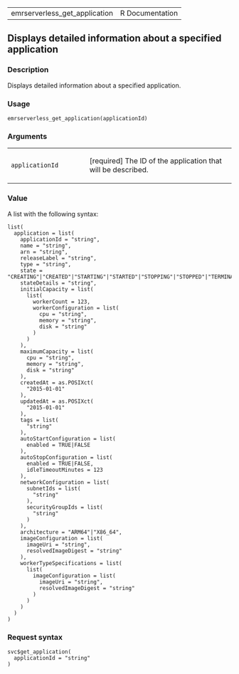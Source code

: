 <table style="width: 100%;">
<tbody>
<tr class="odd">
<td>emrserverless_get_application</td>
<td style="text-align: right;">R Documentation</td>
</tr>
</tbody>
</table>

## Displays detailed information about a specified application

### Description

Displays detailed information about a specified application.

### Usage

    emrserverless_get_application(applicationId)

### Arguments

<table>
<colgroup>
<col style="width: 35%" />
<col style="width: 65%" />
</colgroup>
<tbody>
<tr class="odd">
<td><code
id="emrserverless_get_application_:_applicationId">applicationId</code></td>
<td><p>[required] The ID of the application that will be
described.</p></td>
</tr>
</tbody>
</table>

### Value

A list with the following syntax:

    list(
      application = list(
        applicationId = "string",
        name = "string",
        arn = "string",
        releaseLabel = "string",
        type = "string",
        state = "CREATING"|"CREATED"|"STARTING"|"STARTED"|"STOPPING"|"STOPPED"|"TERMINATED",
        stateDetails = "string",
        initialCapacity = list(
          list(
            workerCount = 123,
            workerConfiguration = list(
              cpu = "string",
              memory = "string",
              disk = "string"
            )
          )
        ),
        maximumCapacity = list(
          cpu = "string",
          memory = "string",
          disk = "string"
        ),
        createdAt = as.POSIXct(
          "2015-01-01"
        ),
        updatedAt = as.POSIXct(
          "2015-01-01"
        ),
        tags = list(
          "string"
        ),
        autoStartConfiguration = list(
          enabled = TRUE|FALSE
        ),
        autoStopConfiguration = list(
          enabled = TRUE|FALSE,
          idleTimeoutMinutes = 123
        ),
        networkConfiguration = list(
          subnetIds = list(
            "string"
          ),
          securityGroupIds = list(
            "string"
          )
        ),
        architecture = "ARM64"|"X86_64",
        imageConfiguration = list(
          imageUri = "string",
          resolvedImageDigest = "string"
        ),
        workerTypeSpecifications = list(
          list(
            imageConfiguration = list(
              imageUri = "string",
              resolvedImageDigest = "string"
            )
          )
        )
      )
    )

### Request syntax

    svc$get_application(
      applicationId = "string"
    )
